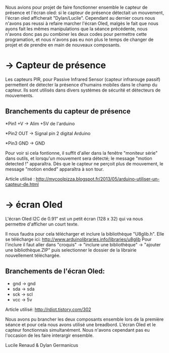 Nous avions pour projet de faire fonctionner ensemble le capteur de présence et l'écran oled: si le capteur de présence détectait un mouvement, l'écran oled afficherait "Dylan/Lucile".
Cependant au dernier cours nous n'avons pas reussi à refaire marcher l'écran Oled, malgès le fait que nous ayons fait les mêmes manipulations que la séance précédente, nous n'avons donc pas pu combiner les deux codes pour permettre cette programation, et nous n'avons pas eu non plus le temps de changer de projet et de prendre en main de nouveaux composants.


# -> Capteur de présence

Les capteurs PIR, pour Passive Infrared Sensor (capteur infrarouge passif) permettent de détecter la présence d’humains mobiles dans le champ du capteur. Ils sont utilisés dans divers systèmes de sécurité et détecteurs de mouvements.

## Branchements du capteur de présence

*Pin1 +V -> Alim +5V de l'arduino

*Pin2 OUT -> Signal pin 2 digital Arduino

*Pin3 GND -> GND


Pour voir si cela fontionne, il suffit d'aller dans la fenêtre "moniteur série" dans outils, et lorsqu'un mouvement sera détecté; le message "motion detected !" apparaîtra. Dès que le capteur ne perçoit plus de mouvement, le message "motion ended" apparaîtra à son tour.


Article utilisé : http://mycoolpizza.blogspot.fr/2013/05/arduino-utiliser-un-capteur-de.html



# -> écran Oled

L'écran Oled I2C de 0.91" est un petit écran (128 x 32) qui va nous permettre d'afficher un court texte.

Il nous faudra pour cela télécharger et inclure la bibliothèque "U8glib.h". 
Elle se télécharge ici: http://www.arduinolibraries.info/libraries/u8glib
Pour l'inclure il faut aller dans "croquis" -> "inclure une bibliothèque" -> "ajouter une bibliothèque.ZIP" puis selectionner le dossier de la librairie nouvellement téléchargée.

## Branchements de l'écran Oled:

* gnd -> gnd 
* sda -> sda
* sck -> scl
* vcc -> 5v


Article utilisé: http://rdiot.tistory.com/302


Nous avons pu brancher les deux composants ensemble lors de la première séance et pour cela nous avons utilisé une breadbord. L'écran Oled et le capteur fonctionnais simultanément. Nous n'avons cependant pas eu l'occasion de les faire interargir ensemble.

Lucile Renaud & Dylan Germanicus

